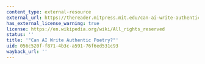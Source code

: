 ```yaml
---
content_type: external-resource
external_url: https://thereader.mitpress.mit.edu/can-ai-write-authentic-poetry/
has_external_license_warning: true
license: https://en.wikipedia.org/wiki/All_rights_reserved
status: ''
title: '"Can AI Write Authentic Poetry?"'
uid: 056c520f-f871-4b3c-a591-76f6ed531c93
wayback_url: ''
---
```

